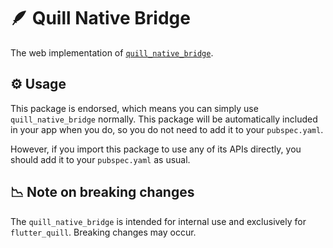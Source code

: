 # 🪶 Quill Native Bridge

The web implementation of [`quill_native_bridge`](https://pub.dev/packages/quill_native_bridge).

## ⚙️ Usage

This package is endorsed, which means you can simply use `quill_native_bridge` normally. This package will be automatically included in your app when you do, so you do not need to add it to your `pubspec.yaml`.

However, if you import this package to use any of its APIs directly, you should add it to your `pubspec.yaml` as usual.

## 📉 Note on breaking changes

The `quill_native_bridge` is intended for internal use and exclusively for `flutter_quill`. Breaking changes may occur.